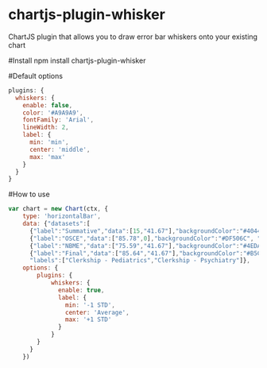 # chartjs-plugin-whisker
ChartJS plugin that allows you to draw error bar whiskers onto your existing chart


#Install
npm install chartjs-plugin-whisker

#Default options
```javascript
plugins: {
  whiskers: {
    enable: false,
    color: '#A9A9A9',
    fontFamily: 'Arial',
    lineWidth: 2,
    label: {
      min: 'min',
      center: 'middle',
      max: 'max'
    }
  }
}
```

#How to use 
```javascript
var chart = new Chart(ctx, {
    type: 'horizontalBar',
    data: {"datasets":[
      {"label":"Summative","data":[15,"41.67"],"backgroundColor":"#40442B", "whiskers":[{"min": 7,"center": 11, "max": 20},{"min": 33,"center": 43, "max": 55}]},
      {"label":"OSCE","data":["85.78",0],"backgroundColor":"#DF506C", "whiskers":[{"min": 76,"center": 85, "max": 96, },{}]},
      {"label":"NBME","data":["75.59","41.67"],"backgroundColor":"#4EDAAB","whiskers":[{"min": 52,"center": 65, "max": 78},{"min": 32,"center": 42, "max": 68}]},
      {"label":"Final","data":["85.64","41.67"],"backgroundColor":"#B5CF8E"}],
      "labels":["Clerkship - Pediatrics","Clerkship - Psychiatry"]},
    options: {
        plugins: {
            whiskers: {
              enable: true,
              label: {
                min: '-1 STD',
                center: 'Average',
                max: '+1 STD'
              }
            }
        }
      }
    })
```
